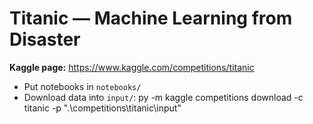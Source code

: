 ﻿# Titanic — Machine Learning from Disaster

**Kaggle page:** https://www.kaggle.com/competitions/titanic

- Put notebooks in `notebooks/`
- Download data into `input/`:
  py -m kaggle competitions download -c titanic -p ".\competitions\titanic\input"
